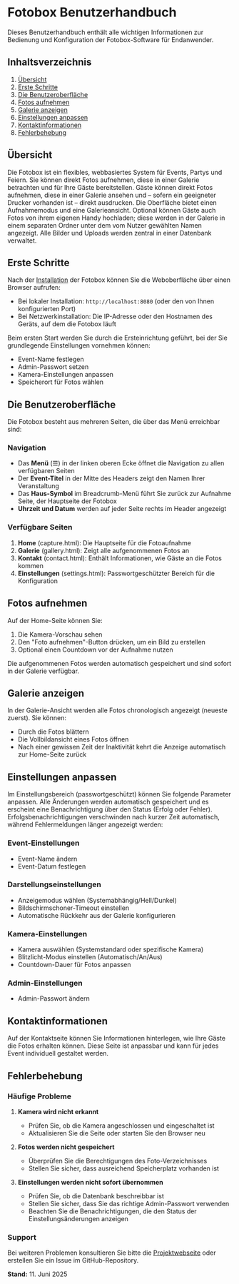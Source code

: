 # Fotobox Benutzerhandbuch

Dieses Benutzerhandbuch enthält alle wichtigen Informationen zur Bedienung und Konfiguration der Fotobox-Software für Endanwender.

## Inhaltsverzeichnis

1. [Übersicht](#übersicht)
2. [Erste Schritte](#erste-schritte)
3. [Die Benutzeroberfläche](#die-benutzeroberfläche)
4. [Fotos aufnehmen](#fotos-aufnehmen)
5. [Galerie anzeigen](#galerie-anzeigen)
6. [Einstellungen anpassen](#einstellungen-anpassen)
7. [Kontaktinformationen](#kontaktinformationen)
8. [Fehlerbehebung](#fehlerbehebung)

## Übersicht

Die Fotobox ist ein flexibles, webbasiertes System für Events, Partys und Feiern. Sie können direkt Fotos aufnehmen, diese in einer Galerie betrachten und für Ihre Gäste bereitstellen. Gäste können direkt Fotos aufnehmen, diese in einer Galerie ansehen und – sofern ein geeigneter Drucker vorhanden ist – direkt ausdrucken. Die Oberfläche bietet einen Aufnahmemodus und eine Galerieansicht. Optional können Gäste auch Fotos von ihrem eigenen Handy hochladen; diese werden in der Galerie in einem separaten Ordner unter dem vom Nutzer gewählten Namen angezeigt. Alle Bilder und Uploads werden zentral in einer Datenbank verwaltet.

## Erste Schritte

Nach der [Installation](installation.md) der Fotobox können Sie die Weboberfläche über einen Browser aufrufen:

* Bei lokaler Installation: `http://localhost:8080` (oder den von Ihnen konfigurierten Port)
* Bei Netzwerkinstallation: Die IP-Adresse oder den Hostnamen des Geräts, auf dem die Fotobox läuft

Beim ersten Start werden Sie durch die Ersteinrichtung geführt, bei der Sie grundlegende Einstellungen vornehmen können:

* Event-Name festlegen
* Admin-Passwort setzen
* Kamera-Einstellungen anpassen
* Speicherort für Fotos wählen

## Die Benutzeroberfläche

Die Fotobox besteht aus mehreren Seiten, die über das Menü erreichbar sind:

### Navigation

* Das **Menü** (☰) in der linken oberen Ecke öffnet die Navigation zu allen verfügbaren Seiten
* Der **Event-Titel** in der Mitte des Headers zeigt den Namen Ihrer Veranstaltung
* Das **Haus-Symbol** im Breadcrumb-Menü führt Sie zurück zur Aufnahme Seite, der Hauptseite der Fotobox
* **Uhrzeit und Datum** werden auf jeder Seite rechts im Header angezeigt

### Verfügbare Seiten

1. **Home** (capture.html): Die Hauptseite für die Fotoaufnahme
2. **Galerie** (gallery.html): Zeigt alle aufgenommenen Fotos an
3. **Kontakt** (contact.html): Enthält Informationen, wie Gäste an die Fotos kommen
4. **Einstellungen** (settings.html): Passwortgeschützter Bereich für die Konfiguration

## Fotos aufnehmen

Auf der Home-Seite können Sie:

1. Die Kamera-Vorschau sehen
2. Den "Foto aufnehmen"-Button drücken, um ein Bild zu erstellen
3. Optional einen Countdown vor der Aufnahme nutzen

Die aufgenommenen Fotos werden automatisch gespeichert und sind sofort in der Galerie verfügbar.

## Galerie anzeigen

In der Galerie-Ansicht werden alle Fotos chronologisch angezeigt (neueste zuerst). Sie können:

* Durch die Fotos blättern
* Die Vollbildansicht eines Fotos öffnen
* Nach einer gewissen Zeit der Inaktivität kehrt die Anzeige automatisch zur Home-Seite zurück

## Einstellungen anpassen

Im Einstellungsbereich (passwortgeschützt) können Sie folgende Parameter anpassen. Alle Änderungen werden automatisch gespeichert und es erscheint eine Benachrichtigung über den Status (Erfolg oder Fehler). Erfolgsbenachrichtigungen verschwinden nach kurzer Zeit automatisch, während Fehlermeldungen länger angezeigt werden:

### Event-Einstellungen

* Event-Name ändern
* Event-Datum festlegen

### Darstellungseinstellungen

* Anzeigemodus wählen (Systemabhängig/Hell/Dunkel)
* Bildschirmschoner-Timeout einstellen
* Automatische Rückkehr aus der Galerie konfigurieren

### Kamera-Einstellungen

* Kamera auswählen (Systemstandard oder spezifische Kamera)
* Blitzlicht-Modus einstellen (Automatisch/An/Aus)
* Countdown-Dauer für Fotos anpassen

### Admin-Einstellungen

* Admin-Passwort ändern

## Kontaktinformationen

Auf der Kontaktseite können Sie Informationen hinterlegen, wie Ihre Gäste die Fotos erhalten können. Diese Seite ist anpassbar und kann für jedes Event individuell gestaltet werden.

## Fehlerbehebung

### Häufige Probleme

1. **Kamera wird nicht erkannt**
   * Prüfen Sie, ob die Kamera angeschlossen und eingeschaltet ist
   * Aktualisieren Sie die Seite oder starten Sie den Browser neu

2. **Fotos werden nicht gespeichert**
   * Überprüfen Sie die Berechtigungen des Foto-Verzeichnisses
   * Stellen Sie sicher, dass ausreichend Speicherplatz vorhanden ist

3. **Einstellungen werden nicht sofort übernommen**
   * Prüfen Sie, ob die Datenbank beschreibbar ist
   * Stellen Sie sicher, dass Sie das richtige Admin-Passwort verwenden
   * Beachten Sie die Benachrichtigungen, die den Status der Einstellungsänderungen anzeigen

### Support

Bei weiteren Problemen konsultieren Sie bitte die [Projektwebseite](https://github.com/DirkGoetze/fotobox2) oder erstellen Sie ein Issue im GitHub-Repository.

**Stand:** 11. Juni 2025

